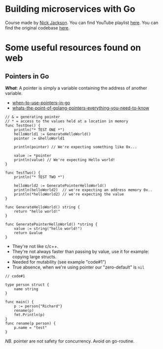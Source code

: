 # Building microservices with Go

Course made by [Nick Jackson](https://www.youtube.com/c/NicJackson).
You can find YouTube
playlist [here](https://www.youtube.com/watch?v=VzBGi_n65iU&list=PLmD8u-IFdreyh6EUfevBcbiuCKzFk0EW_).
You can find the original codebase [here](https://github.com/nicholasjackson/building-microservices-youtube/tree/main).

# Some useful resources found on web

## Pointers in Go

***What***: A pointer is simply a variable containing the address of another variable.

- [when-to-use-pointers-in-go](https://medium.com/@meeusdylan/when-to-use-pointers-in-go-44c15fe04eac)
- [whats-the-point-of-golang-pointers-everything-you-need-to-know](https://medium.com/@annapeterson89/whats-the-point-of-golang-pointers-everything-you-need-to-know-ac5e40581d4d)

```
// & = generating pointer
// * = access to the values held at a location in memory
func TestOne() {
	println("* TEST ONE *")
	helloWorld1 := GenerateHelloWorld()
	pointer := &helloWorld1

	println(pointer) // We're expecting something like 0x...

	value := *pointer
	println(value) // We're expecting Hello world!
}

func TestTwo() {
	println("* TEST TWO *")

	helloWorld2 := GeneratePointerHelloWorld()
	println(helloWorld2)  // we're expecting an address memory 0x..
	println(*helloWorld2) // we're expecting the value
}

func GenerateHelloWorld() string {
	return "hello world!"
}

func GeneratePointerHelloWorld() *string {
	value := string("hello world!")
	return &value
}
```

- They're not like c/c++.
- They're not always faster than passing by value, use it for example: copying large structs.
- Needed for mutability (see example "code#1")
- True absence, when we're using pointer our "zero-default" is `nil`

```
// code#1

type person struct {
    name string
}

func main() {
    p := person{"Richard"}
    rename(p)
    fmt.Println(p)
}
func rename(p person) {
    p.name = "test"
}
```

*NB.* pointer are not safety for concurrency. Avoid on go-routine.



